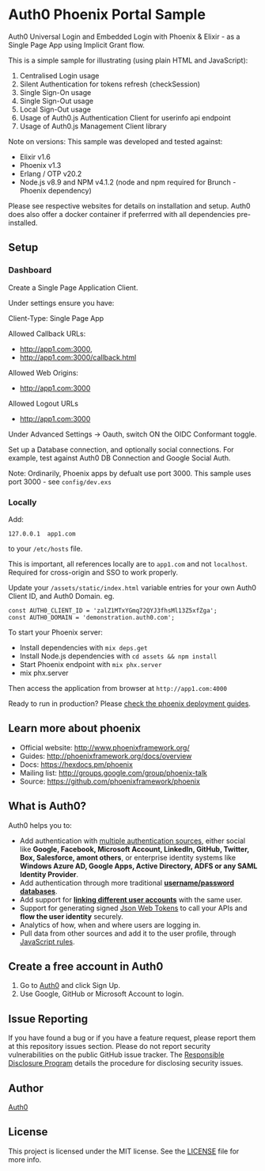 # Auth0 Phoenix Portal Sample

 Auth0 Universal Login and Embedded Login with Phoenix & Elixir - as a Single Page App using Implicit Grant flow.

This is a simple sample for illustrating (using plain HTML and JavaScript):

1. Centralised Login usage
2. Silent Authentication for tokens refresh (checkSession) 
3. Single Sign-On usage
4. Single Sign-Out usage
5. Local Sign-Out usage
6. Usage of Auth0.js Authentication Client for userinfo api endpoint
7. Usage of Auth0.js Management Client library 

 Note on versions: This sample was developed and tested against:

 - Elixir v1.6
 - Phoenix v1.3
 - Erlang / OTP v20.2
 - Node.js v8.9 and NPM v4.1.2 (node and npm required for Brunch - Phoenix dependency)

Please see respective websites for details on installation and setup.
Auth0 does also offer a docker container if preferrred with all dependencies pre-installed.

## Setup

### Dashboard

Create a Single Page Application Client.

Under settings ensure you have:

Client-Type: Single Page App

Allowed Callback URLs:
 - http://app1.com:3000,
 - http://app1.com:3000/callback.html

Allowed Web Origins:
 - http://app1.com:3000

Allowed Logout URLs
 - http://app1.com:3000


Under Advanced Settings -> Oauth, switch ON the OIDC Conformant toggle.

Set up a Database connection, and optionally social connections.
For example, test against Auth0 DB Connection and Google Social Auth.

Note: Ordinarily, Phoenix apps by defualt use port 3000.
This sample uses port 3000 - see `config/dev.exs`

### Locally

Add:

```
127.0.0.1  app1.com
```

to your `/etc/hosts` file.

This is important, all references locally are to `app1.com` and not `localhost`.
Required for cross-origin and SSO to work properly.

Update your `/assets/static/index.html` variable entries for your own Auth0
Client ID, and Auth0 Domain.  eg.

```
const AUTH0_CLIENT_ID = 'zalZ1MTxYGmq72QYJ3fhsMl13Z5xfZga';
const AUTH0_DOMAIN = 'demonstration.auth0.com';
```

To start your Phoenix server:

  * Install dependencies with `mix deps.get`
  * Install Node.js dependencies with `cd assets && npm install`
  * Start Phoenix endpoint with `mix phx.server`
  * mix phx.server


Then access the application from browser at `http://app1.com:4000`


Ready to run in production? Please [check the phoenix deployment guides](http://www.phoenixframework.org/docs/deployment).

## Learn more about phoenix

  * Official website: http://www.phoenixframework.org/
  * Guides: http://phoenixframework.org/docs/overview
  * Docs: https://hexdocs.pm/phoenix
  * Mailing list: http://groups.google.com/group/phoenix-talk
  * Source: https://github.com/phoenixframework/phoenix


## What is Auth0?

Auth0 helps you to:

* Add authentication with [multiple authentication sources](https://docs.auth0.com/identityproviders), either social like **Google, Facebook, Microsoft Account, LinkedIn, GitHub, Twitter, Box, Salesforce, amont others**, or enterprise identity systems like **Windows Azure AD, Google Apps, Active Directory, ADFS or any SAML Identity Provider**.
* Add authentication through more traditional **[username/password databases](https://docs.auth0.com/mysql-connection-tutorial)**.
* Add support for **[linking different user accounts](https://docs.auth0.com/link-accounts)** with the same user.
* Support for generating signed [Json Web Tokens](https://docs.auth0.com/jwt) to call your APIs and **flow the user identity** securely.
* Analytics of how, when and where users are logging in.
* Pull data from other sources and add it to the user profile, through [JavaScript rules](https://docs.auth0.com/rules).

## Create a free account in Auth0

1. Go to [Auth0](https://auth0.com) and click Sign Up.
2. Use Google, GitHub or Microsoft Account to login.

## Issue Reporting

If you have found a bug or if you have a feature request, please report them at this repository issues section. Please do not report security vulnerabilities on the public GitHub issue tracker. The [Responsible Disclosure Program](https://auth0.com/whitehat) details the procedure for disclosing security issues.

## Author

[Auth0](auth0.com)

## License

This project is licensed under the MIT license. See the [LICENSE](LICENSE) file for more info.


